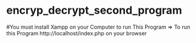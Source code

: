 # encryp_decrypt_second_program
#You must install Xampp on your Computer to run This Program
=> To run this Program http://localhost/index.php on your browser

